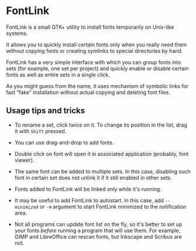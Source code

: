 # FontLink

FontLink is a small GTK+ utility to install fonts temporarily on Unix-like
systems.

It allows you to quickly install certain fonts only when you really
need them without copying fonts or creating symlinks to special
directories by hand.

FontLink has a very simple interface with which you can group fonts into sets
(for example, one set per project) and quickly enable or disable certain fonts
as well as entire sets in a single click.

As you might guess from the name, it uses mechanism of symbolic links
for fast “fake” installation without actual copying and deleting font files.


## Usage tips and tricks

* To rename a set, click twice on it. To change its position in the list,
  drag it with `Shift` pressed.

* You can use drag-and-drop to add fonts.

* Double click on font will open it in associated application (probably,
  font viewer).

* The same font can be added to multiple sets. In this case, disabling such
  font in certain set does not unlink it if it still enabled in other sets.

* Fonts added to FontLink will be linked only while it's running.

* It may be useful to add FontLink to autostart. In this case, add
  `--minimized` or `-m` argument to start FontLink minimized to the
  notification area.

* Not all programs can update font list on the fly, so it's better to set up
  your fonts *before* running a program that will use them. For example,
  GIMP and LibreOffice can rescan fonts, but Inkscape and Scribus are not.

